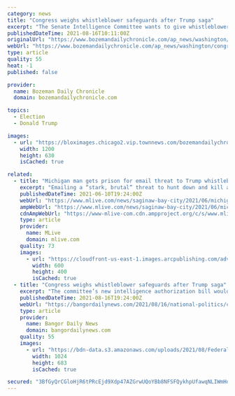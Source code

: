 ```yaml
---
category: news
title: "Congress weighs whistleblower safeguards after Trump saga"
excerpt: "The Senate Intelligence Committee wants to give whistleblowers who work for U.S. intelligence agencies groundbreaking new protections, a response to what members see as flaws in the process"
publishedDateTime: 2021-08-16T10:11:00Z
originalUrl: "https://www.bozemandailychronicle.com/ap_news/washington/congress-weighs-whistleblower-safeguards-after-trump-saga/article_9d2a54ab-a867-54f8-97bd-903f5c9a1b60.html"
webUrl: "https://www.bozemandailychronicle.com/ap_news/washington/congress-weighs-whistleblower-safeguards-after-trump-saga/article_9d2a54ab-a867-54f8-97bd-903f5c9a1b60.html"
type: article
quality: 55
heat: -1
published: false

provider:
  name: Bozeman Daily Chronicle
  domain: bozemandailychronicle.com

topics:
  - Election
  - Donald Trump

images:
  - url: "https://bloximages.chicago2.vip.townnews.com/bozemandailychronicle.com/content/tncms/custom/image/2ffee154-edef-11e4-a572-ab4a61dde6eb.png"
    width: 1200
    height: 630
    isCached: true

related:
  - title: "Michigan man gets prison for email threat to Trump whistleblower’s attorney"
    excerpt: "Emailing a “stark, brutal” threat to hunt down and kill an attorney for the whistleblower who sparked Donald J. Trump’s first impeachment has cost a Gladwin County man time in federal prison. Brittan J."
    publishedDateTime: 2021-06-10T19:24:00Z
    webUrl: "https://www.mlive.com/news/saginaw-bay-city/2021/06/michigan-man-gets-prison-for-email-threat-to-trump-whistleblowers-attorney.html"
    ampWebUrl: "https://www.mlive.com/news/saginaw-bay-city/2021/06/michigan-man-gets-prison-for-email-threat-to-trump-whistleblowers-attorney.html?outputType=amp"
    cdnAmpWebUrl: "https://www-mlive-com.cdn.ampproject.org/c/s/www.mlive.com/news/saginaw-bay-city/2021/06/michigan-man-gets-prison-for-email-threat-to-trump-whistleblowers-attorney.html?outputType=amp"
    type: article
    provider:
      name: MLive
      domain: mlive.com
    quality: 73
    images:
      - url: "https://cloudfront-us-east-1.images.arcpublishing.com/advancelocal/33OEFL4ORVCNTPHNAJQUD4TARE.jpg"
        width: 600
        height: 400
        isCached: true
  - title: "Congress weighs whistleblower safeguards after Trump saga"
    excerpt: "The committee’s new intelligence authorization bill would enable spy agency whistleblowers to more easily communicate concerns straight to Congress."
    publishedDateTime: 2021-08-16T19:24:00Z
    webUrl: "https://bangordailynews.com/2021/08/16/national-politics/congress-weighs-whistleblower-safeguards-after-trump-saga/"
    type: article
    provider:
      name: Bangor Daily News
      domain: bangordailynews.com
    quality: 55
    images:
      - url: "https://bdn-data.s3.amazonaws.com/uploads/2021/08/Federal-Agencies-Hacked-Courts-1.jpg"
        width: 1024
        height: 683
        isCached: true

secured: "3BfGyQrCGloHjR6tPRcEjd9Xdp47AZGrwUQoYBb8NFSFQykhpUfawqNLIWmHd4T48Y1a21Lb+HwJAPHbE1KF/vSDw++i0QhJq81AgfaORKIUw9G8s5cKjUcQu2Fs32iyd84vzqtaiUv+v7kFbRrT95IBuiXzLR7RdO4gqDHUfDC7b0LwPc84tZWomv192A9gRulhKmLKPkUARUUDPhNyJNqfzcrwbuhwCdT/0ie2VRbSWbcC4fW/eqz9xsO1VKICJaZsAz3Xa6LhL24vCCY/AAurFdZqobRCCcUmw3WHGgi5JZn5Ion/MO8BM8lI8Q4yn5FuLiL63xwJWZlh/BCOCC/YNpUIRwZyiriAFW119QQ=;9Sm5M2JfBnlTixPUn9wsVw=="
---
```


